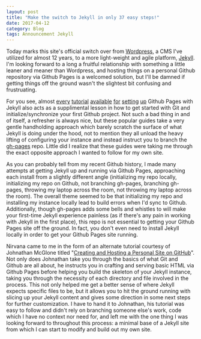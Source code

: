 ```yaml
---
layout: post
title: "Make the switch to Jekyll in only 37 easy steps!"
date: 2017-04-12
category: Blog
tags: Announcement Jekyll
---
```


Today marks this site's official switch over from [Wordpress](http://wordpress.org), a CMS I've utilized for almost 12 years, to a more light-weight and agile platform, [Jekyll](http://jekyllrb.com). I'm looking forward to a long a fruitful relationship with something a little leaner and meaner than Wordpress, and hosting things on a personal Github repository via Github Pages is a welcomed solution, but I'll be damned if getting things off the ground wasn't the slightest bit confusing and frustruating.

For you see, almost [every](https://help.github.com/articles/using-jekyll-as-a-static-site-generator-with-github-pages/) [tutorial](https://jekyllrb.com/docs/github-pages/) [available](https://www.smashingmagazine.com/2014/08/build-blog-jekyll-github-pages/) [for](http://programminghistorian.org/lessons/building-static-sites-with-jekyll-github-pages) [setting](http://www.stephaniehicks.com/githubPages_tutorial/pages/githubpages-jekyll.html) [up](http://anandmanisankar.com/posts/set-up-blog-jekyll-github-pages/) Github Pages with Jekyll also acts as a supplimental lesson in how to get started with Git and initialize/synchronize your first Github project. Not such a bad thing in and of itself, a refresher is always nice, but these popular guides take a very gentle handholding approach which barely scratch the surface of what Jekyll is doing under the hood, not to mention they all unload the heavy lifting of configuring your instance and instead instruct you to branch the [gh-pages](https://github.com/tschaub/gh-pages) repo. Little did I realize that these guides were taking me through the exact opposite approach I wanted to follow for my own site.

As you can probably tell from my recent Github history, I made many attempts at getting Jekyll up and running via Github Pages, approaching each install from a slightly different angle (initializing my repo locally, initializing my repo on Github, not branching gh-pages, branching gh-pages, throwing my laptop across the room, not throwing my laptop across the room). The overall theme seemed to be that initializing my repo and installing my instance locally lead to build errors when I'd sync to Github. Additionally, though gh-pages adds some bells and whistles to will make your first-time Jekyll experience painless (as if there's any pain in working with Jekyll in the first place), this repo is not essential to getting your Github Pages site off the ground. In fact, you don't even need to install Jekyll locally in order to get your Github Pages site running.

Nirvana came to me in the form of an alternate tutorial courtesy of Johnathan McGlone titled "[Creating and Hosting a Personal Site on GitHub](http://jmcglone.com/guides/github-pages/)". Not only does Johnathan take you through the basics of what Git and Github are all about, he instructs you in crafting and serving basic HTML via Github Pages before helping you build the skeleton of your Jekyll instance, taking you through the necessity of each directory and file involved in the process. This not only helped me get a better sense of where Jekyll expects specific files to be, but it allows you to hit the ground running with slicing up your Jekyll content and gives some direction in some next steps for further customization. I have to hand it to Johnathan, his tutorial was easy to follow and didn't rely on branching someone else's work, code which I have no context nor need for, and left me with the one thing I was looking forward to throughout this process: a minimal base of a Jekyll site from which I can start to modify and build out my own site.
